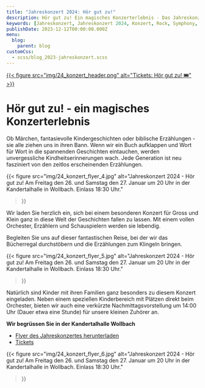 ```yaml
---
title: "Jahreskonzert 2024: Hör gut zu!"
description: Hör gut zu! Ein magisches Konzerterlebnis - Das Jahreskonzert des Musikvereins Wollbach im Jahr 2024.
keywords: [Jahreskonzert, Jahreskonzert 2024, Konzert, Rock, Symphony, Deep Purple, Scorpions]
publishDate: 2023-12-12T00:00:00.000Z
menu:
  blog:
    parent: blog
customCss:
  - scss/blog_2023-jahreskonzert.scss
---
```


<div class="header">
    <a href="https://tickets.mv-wollbach.de" target="_blank" class="unstyled">
        {{< figure
              src="img/24_konzert_header.png"
              alt="Tickets: Hör gut zu! 🎟️"
        >}}
    </a>
</div>

# Hör gut zu! - ein magisches Konzerterlebnis
Ob Märchen, fantasievolle Kindergeschichten oder biblische Erzählungen - sie alle ziehen uns in ihren Bann.
Wenn wir ein Buch aufklappen und Wort für Wort in die spannenden Geschichten eintauchen, werden unvergessliche
Kindheitserinnerungen wach. Jede Generation ist neu fasziniert von den zeitlos erscheinenden Erzählungen.

{{< figure src="img/24_konzert_flyer_4.jpg"
alt="Jahreskonzert 2024 - Hör gut zu! Am Freitag den 26. und Samstag den 27. Januar um 20 Uhr in der Kandertalhalle in Wollbach. Einlass 18:30 Uhr."
>}}

Wir laden Sie herzlich ein, sich bei einem besonderen Konzert für Gross und Klein ganz in diese Welt der Geschichten
fallen zu lassen. Mit einem vollen Orchester, Erzählern und Schauspielern werden sie lebendig.

Begleiten Sie uns auf dieser fantastischen Reise, bei der wir das Bücherregal durchstöbern und die Erzählungen
zum Klingeln bringen.

{{< figure src="img/24_konzert_flyer_5.jpg"
alt="Jahreskonzert 2024 - Hör gut zu! Am Freitag den 26. und Samstag den 27. Januar um 20 Uhr in der Kandertalhalle in Wollbach. Einlass 18:30 Uhr."
>}}

Natürlich sind Kinder mit ihren Familien ganz besonders zu diesem Konzert eingeladen. Neben einem speziellen
Kinderbereich mit Plätzen direkt beim Orchester, bieten wir auch eine verkürzte Nachmittagsvorstellung um 14:00
Uhr (Dauer etwa eine Stunde) für unsere kleinen Zuhörer an.

**Wir begrüssen Sie in der Kandertalhalle Wollbach**

- [Flyer des Jahreskonzertes herunterladen](/files/flyer/24_jahreskonzert_flyer.pdf)
- [Tickets](https://tickets.mv-wollbach.de)

{{< figure src="img/24_konzert_flyer_6.jpg"
alt="Jahreskonzert 2024 - Hör gut zu! Am Freitag den 26. und Samstag den 27. Januar um 20 Uhr in der Kandertalhalle in Wollbach. Einlass 18:30 Uhr."
>}}
